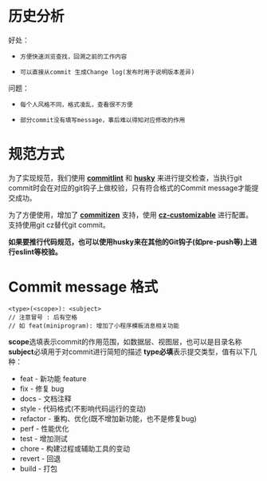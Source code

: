 # 历史分析

好处：

- `方便快速浏览查找，回溯之前的工作内容`

- `可以直接从commit 生成Change log(发布时用于说明版本差异)`

问题：

- `每个人风格不同，格式凌乱，查看很不方便`

- `部分commit没有填写message，事后难以得知对应修改的作用`


# 规范方式


为了实现规范，我们使用 **[commitlint](https://commitlint.js.org/#/)**  和  **[husky](https://github.com/typicode/husky)**   来进行提交检查，当执行git commit时会在对应的git钩子上做校验，只有符合格式的Commit message才能提交成功。


为了方便使用，增加了  **[commitizen](https://github.com/commitizen/cz-cli)**  支持，使用  **[cz-customizable](https://github.com/leoforfree/cz-customizable)**  进行配置。支持使用git cz替代git commit。


**如果要推行代码规范，也可以使用husky来在其他的Git钩子(如pre-push等)上进行eslint等校验。**


# Commit message 格式

```
<type>(<scope>): <subject>
// 注意冒号 : 后有空格
// 如 feat(miniprogram): 增加了小程序模板消息相关功能
```


**scope**选填表示commit的作用范围，如数据层、视图层，也可以是目录名称 **subject**必填用于对commit进行简短的描述 **type必填**表示提交类型，值有以下几种：



- feat - 新功能 feature
- fix - 修复 bug
- docs - 文档注释
- style - 代码格式(不影响代码运行的变动)
- refactor - 重构、优化(既不增加新功能，也不是修复bug)
- perf - 性能优化
- test - 增加测试
- chore - 构建过程或辅助工具的变动
- revert - 回退
- build - 打包
